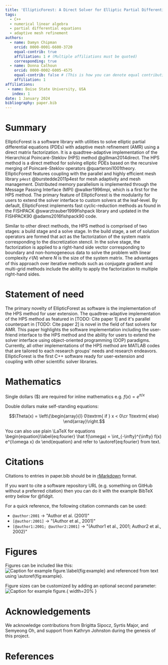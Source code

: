 ```yaml
---
title: 'EllipticForest: A Direct Solver for Elliptic Partial Differential Equations on Adaptive Meshes'
tags:
  - C++
  - numerical linear algebra
  - partial differential equations
  - adaptive mesh refinement
authors:
  - name: Damyn Chipman
    orcid: 0000-0001-6600-3720
    equal-contrib: true
    affiliation: 1 # (Multiple affiliations must be quoted)
    corresponding: true
  - name: Donna Calhoun
    orcid: 0000-0002-6005-4575
    equal-contrib: false # (This is how you can denote equal contributions between multiple authors)
    affiliation: 1
affiliations:
 - name: Boise State University, USA
   index: 1
date: 1 January 2024
bibliography: paper.bib
---
```


# Summary

EllipticForest is a software library with utilities to solve elliptic partial differential equations (PDEs) with adaptive mesh refinement (AMR) using a direct matrix factorization. It is a quadtree-adaptive implementation of the Hierarchical Poincaré-Steklov (HPS) method @gillman2014direct. The HPS method is a direct method for solving elliptic PDEs based on the recursive merging of Poincaré-Steklov operators @quarteroni1001theory. EllipticForest features coupling with the parallel and highly efficient mesh library `p4est` @burstedde2011p4est for mesh adaptivity and mesh management. Distributed memory parallelism is implemented through the Message Passing Interface (MPI) @walker1996mpi, which is a first for the HPS method. The primary feature of EllipticForest is the modularity for users to extend the solver interface to custom solvers at the leaf-level. By default, EllipticForest implements fast cyclic-reduction methods as found in the FISHPACK @swarztrauber1999fishpack library and updated in the FISHPACK90 @adams2016fishpack90 code.

Similar to other direct methods, the HPS method is comprised of two stages: a build stage and a solve stage. In the build stage, a set of solution operators are formed that act as the factorization of the system matrix corresponding to the discretization stencil. In the solve stage, the factorization is applied to a right-hand side vector corresponding to boundary and non-homogeneous data to solve the problem with linear complexity $\mathcal{O}(N)$ where $N$ is the size of the system matrix. The advantages of this approach over iterative methods such as conjugate gradient and multi-grid methods include the ability to apply the factorization to multiple right-hand sides.

# Statement of need

The primary novelty of EllipticForest as software is the implementation of the HPS method for user extension. The quadtree-adaptive implementation of the HPS method as featured in [TODO: Cite paper 1] and it's parallel counterpart in [TODO: Cite paper 2] is novel in the field of fast solvers for AMR. This paper highlights the software implementation including  the user-friend interface to the HPS method and the ability for users to extend the solver interface using object-oriented programming (OOP) paradigms. Currently, all other implementations of the HPS method are MATLAB codes that are tailored to each research groups' needs and research endeavors. EllipticForest is the first C++ software ready for user-extension and coupling with other scientific solver libraries.

# Mathematics

Single dollars ($) are required for inline mathematics e.g. $f(x) = e^{\pi/x}$

Double dollars make self-standing equations:

$$\Theta(x) = \left\{\begin{array}{l}
0\textrm{ if } x < 0\cr
1\textrm{ else}
\end{array}\right.$$

You can also use plain \LaTeX for equations
\begin{equation}\label{eq:fourier}
\hat f(\omega) = \int_{-\infty}^{\infty} f(x) e^{i\omega x} dx
\end{equation}
and refer to \autoref{eq:fourier} from text.

# Citations

Citations to entries in paper.bib should be in
[rMarkdown](http://rmarkdown.rstudio.com/authoring_bibliographies_and_citations.html)
format.

If you want to cite a software repository URL (e.g. something on GitHub without a preferred
citation) then you can do it with the example BibTeX entry below for @fidgit.

For a quick reference, the following citation commands can be used:
- `@author:2001`  ->  "Author et al. (2001)"
- `[@author:2001]` -> "(Author et al., 2001)"
- `[@author1:2001; @author2:2001]` -> "(Author1 et al., 2001; Author2 et al., 2002)"

# Figures

Figures can be included like this:
![Caption for example figure.\label{fig:example}](figure.png)
and referenced from text using \autoref{fig:example}.

Figure sizes can be customized by adding an optional second parameter:
![Caption for example figure.](figure.png){ width=20% }

# Acknowledgements

We acknowledge contributions from Brigitta Sipocz, Syrtis Major, and Semyeong
Oh, and support from Kathryn Johnston during the genesis of this project.

# References